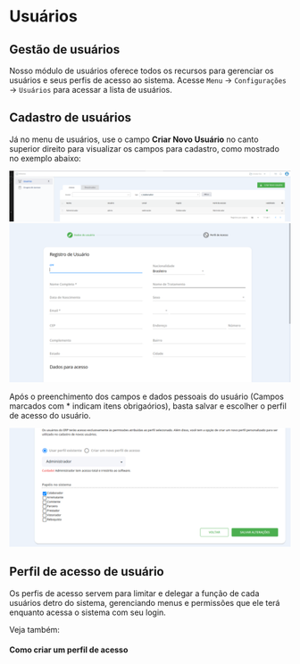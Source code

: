# Usuários

## Gestão de usuários

Nosso módulo de usuários oferece todos os recursos para gerenciar os usuários e seus perfis de acesso ao sistema. Acesse `Menu` -> `Configurações` -> `Usuários` para acessar a lista de usuários.

## Cadastro de usuários

Já no menu de usuários, use o campo **Criar Novo Usuário** no canto superior direito para visualizar os campos para cadastro, como mostrado no exemplo abaixo:

![Criar novo usuário](../assets/novousuario.png)
![Campos de usuário](../assets/cadastrousuario.png)

Após o preenchimento dos campos e dados pessoais do usuário (Campos marcados com * indicam itens obrigaórios), basta salvar e escolher o perfil de acesso do usuário.

![Perfis de acesso](../assets/selectacess.png)

## Perfil de acesso de usuário

Os perfis de acesso servem para limitar e delegar a função de cada usuários detro do sistema, gerenciando menus e permissões que ele terá enquanto acessa o sistema com seu login.

Veja também:

#### Como criar um perfil de acesso
